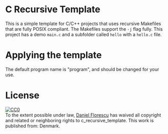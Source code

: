 # C Recursive Template
This is a simple template for C/C++ projects that uses recursive Makefiles
that are fully POSIX compliant. The Makefiles support the `-j` flag fully.
This project has a demo `main.c` and a subfolder called `hello` with a
`hello.c` file.

# Applying the template
The default program name is "program", and should be changed for your use.

# License
<p xmlns:dct="http://purl.org/dc/terms/" xmlns:vcard="http://www.w3.org/2001/vcard-rdf/3.0#">
  <a rel="license"
     href="http://creativecommons.org/publicdomain/zero/1.0/">
    <img src="http://i.creativecommons.org/p/zero/1.0/88x31.png" style="border-style: none;" alt="CC0" />
  </a>
  <br />
  To the extent possible under law,
  <a rel="dct:publisher"
     href="https://190405.xyz/">
    <span property="dct:title">Daniel Florescu</span></a>
  has waived all copyright and related or neighboring rights to
  <span property="dct:title"> c_recursive_template</span>.
This work is published from:
<span property="vcard:Country" datatype="dct:ISO3166"
      content="DK" about="https://190405.xyz/">
  Denmark</span>.
</p>
